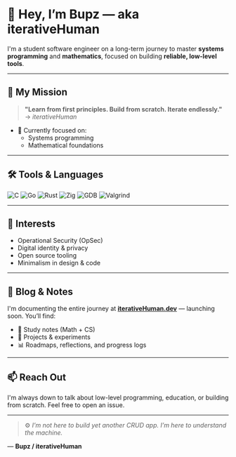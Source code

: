 # 👋 Hey, I’m Bupz — aka **iterativeHuman**

I'm a student software engineer on a long-term journey to master **systems programming** and **mathematics**, focused on building **reliable, low-level tools**.

---

## 🚀 My Mission

> **"Learn from first principles. Build from scratch. Iterate endlessly."**
→ *iterativeHuman*

- 🔧 Currently focused on:
  - Systems programming
  - Mathematical foundations

---

## 🛠️ Tools & Languages

![C](https://img.shields.io/badge/C-00599C?style=flat&logo=c&logoColor=white)
![Go](https://img.shields.io/badge/Go-00ADD8?style=flat&logo=go&logoColor=white)
![Rust](https://img.shields.io/badge/Rust-000000?style=flat&logo=rust&logoColor=white)
![Zig](https://img.shields.io/badge/Zig-F7A41D?style=flat&logo=zig&logoColor=white)
![GDB](https://img.shields.io/badge/GDB-debugger-informational)
![Valgrind](https://img.shields.io/badge/Valgrind-memory-green)

---

## 🔐 Interests

- Operational Security (OpSec)
- Digital identity & privacy
- Open source tooling
- Minimalism in design & code

---

## 📓 Blog & Notes

I'm documenting the entire journey at **[iterativeHuman.dev](https://iterativehuman.dev)** — launching soon.
You’ll find:
- 📘 Study notes (Math + CS)
- 🧩 Projects & experiments
- 📊 Roadmaps, reflections, and progress logs

---

## 📫 Reach Out

I'm always down to talk about low-level programming, education, or building from scratch.
Feel free to open an issue.

---

> ⚙️ *I’m not here to build yet another CRUD app.
> I’m here to understand the machine.*

—
**Bupz / iterativeHuman**

